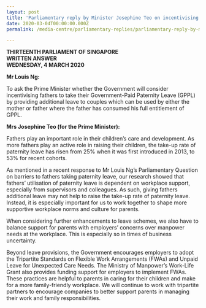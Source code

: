 ```yaml
---
layout: post
title: 'Parliamentary reply by Minister Josephine Teo on incentivising fathers to take paternity leave'
date: 2020-03-04T00:00:00.000Z
permalink: /media-centre/parliamentary-replies/parliamentary-reply-by-minister-josephine-teo-on-incentivising-fathers-to-take-paternity-leave/

---
```



**THIRTEENTH PARLIAMENT OF SINGAPORE  
WRITTEN ANSWER  
WEDNESDAY, 4 MARCH 2020**  

**Mr Louis Ng:**

To ask the Prime Minister whether the Government will consider incentivising fathers to take their Government-Paid Paternity Leave (GPPL) by providing additional leave to couples which can be used by either the mother or father where the father has consumed his full entitlement of GPPL.

**Mrs Josephine Teo (for the Prime Minister):**

Fathers play an important role in their children’s care and development. As more fathers play an active role in raising their children, the take-up rate of paternity leave has risen from 25% when it was first introduced in 2013, to 53% for recent cohorts.  

As mentioned in a recent response to Mr Louis Ng’s Parliamentary Question on barriers to fathers taking paternity leave, our research showed that fathers’ utilisation of paternity leave is dependent on workplace support, especially from supervisors and colleagues. As such, giving fathers additional leave may not help to raise the take-up rate of paternity leave. Instead, it is especially important for us to work together to shape more supportive workplace norms and culture for parents. 

When considering further enhancements to leave schemes, we also have to balance support for parents with employers’ concerns over manpower needs at the workplace. This is especially so in times of business uncertainty. 

Beyond leave provisions, the Government encourages employers to adopt the Tripartite Standards on Flexible Work Arrangements (FWAs) and Unpaid Leave for Unexpected Care Needs. The Ministry of Manpower’s Work-Life Grant also provides funding support for employers to implement FWAs. These practices are helpful to parents in caring for their children and make for a more family-friendly workplace. We will continue to work with tripartite partners to encourage companies to better support parents in managing their work and family responsibilities. 
